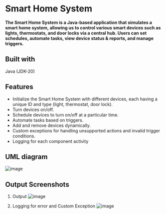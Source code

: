 # Smart Home System
**The Smart Home System is a Java-based application that simulates a smart home system, allowing us to control various smart devices such as lights, thermostats, and door locks via a central hub. Users can set schedules, automate tasks, view device status & reports, and manage triggers.**

## Built with
Java (JDK-20)

## Features
- Initialize the Smart Home System with different devices, each having a unique ID and type (light, thermostat, door lock).
- Turn devices on/off.
- Schedule devices to turn on/off at a particular time.
- Automate tasks based on triggers.
- Add and remove devices dynamically.
- Custom exceptions for handling unsupported actions and invalid trigger conditions.
- Logging for each component activity

## UML diagram
![image](https://github.com/deveshparmar/Educational_Initiatives/assets/81907545/4a6a5f9e-a547-4d0a-a774-923e461d58ed)

## Output Screenshots
1) Output
![image](https://github.com/deveshparmar/Educational_Initiatives/assets/81907545/64afc0cd-d541-4fff-b59a-b7027cad4ac1)

2) Logging for error and Custom Exception
![image](https://github.com/deveshparmar/Educational_Initiatives/assets/81907545/f695b6e4-d4ea-4c34-a027-b50bff8b8014)


